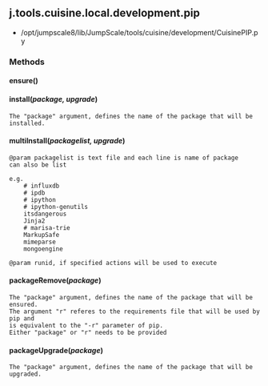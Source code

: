 <!-- toc -->
## j.tools.cuisine.local.development.pip

- /opt/jumpscale8/lib/JumpScale/tools/cuisine/development/CuisinePIP.py

### Methods

#### ensure() 

#### install(*package, upgrade*) 

```
The "package" argument, defines the name of the package that will be installed.

```

#### multiInstall(*packagelist, upgrade*) 

```
@param packagelist is text file and each line is name of package
can also be list

e.g.
    # influxdb
    # ipdb
    # ipython
    # ipython-genutils
    itsdangerous
    Jinja2
    # marisa-trie
    MarkupSafe
    mimeparse
    mongoengine

@param runid, if specified actions will be used to execute

```

#### packageRemove(*package*) 

```
The "package" argument, defines the name of the package that will be ensured.
The argument "r" referes to the requirements file that will be used by pip and
is equivalent to the "-r" parameter of pip.
Either "package" or "r" needs to be provided

```

#### packageUpgrade(*package*) 

```
The "package" argument, defines the name of the package that will be upgraded.

```


